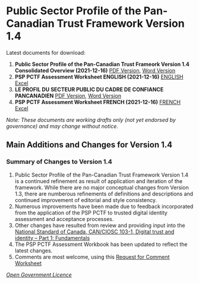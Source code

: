 # Public Sector Profile of the Pan-Canadian Trust Framework Version 1.4

Latest documents for download:

1. **Public Sector Profile of the Pan-Canadian Trust Frameork Version 1.4 Consolidated Overview (2021-12-16)**  [PDF Version](./PSP-PCTF-V-1.4-Consolidated-Overview-EN-2021-12-16.pdf),  [Word Version](./PSP-PCTF-V1.4-Consolidated-Overview-EN-2021-12-16.docx) 
2. **PSP PCTF Assessment Worksheet ENGLISH (2021-12-16)** [ENGLISH Excel](./PSP-PCTF-V1.4-Assessment-Workbook-EN-2021-12-16.xlsx)
3. **LE PROFIL DU SECTEUR PUBLIC DU CADRE DE CONFIANCE PANCANADIEN** [PDF Version](PSP-CCP-V-1.4-Vue-D-Ensemble-Regroupee-FR-2021-12-16.pdf), [Word Version](PSP-CCP-V-1.4-Vue-D-Ensemble-Regroupee-FR-2021-12-16.docx) 
4. **PSP PCTF Assessment Worksheet FRENCH (2021-12-16)** [FRENCH Excel](./PSP-PCTF-V1.4-Assessment-Workbook-FR-2021-12-16.xlsx)

*Note: These documents are working drafts only (not yet endorsed by governance) and may change without notice.*
## Main Additions and Changes for Version 1.4 ## 


### Summary of Changes to Version 1.4 ### 
1. Public Sector Profile of the Pan-Canadian Trust Framework Version 1.4 is a continued refinement as result of application and iteration of the framework. While there are no major conceptual changes from Version 1.3, there are numberous refinements of definitions and descriptions and continued improvement of editorial and style consistency.
2. Numerous improvements have been made due to feedback incorporated from the application of the PSP PCTF to trusted digital identity assessment and acceptance processes.
3. Other changes have resulted from review and providing input into the [National Standard of Canada, CAN/CIOSC 103-1, Digital trust and identity – Part 1: Fundamentals](https://ciostrategycouncil.com/standards/103_1_2020/)
4. The PSP PCTF Assessment Workbook has been updated to reflect the latest changes.
5. Comments are most welcome, using this [Request for Comment Worksheet](./PSP-PCTF-V1.4-REQUEST-FOR-COMMENTS.xlsx)



*[Open Government Licence](https://open.canada.ca/en/open-government-licence-canada)*
